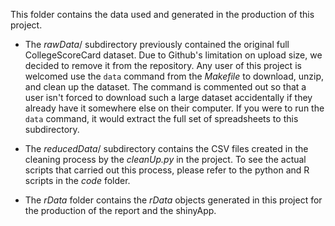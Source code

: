 This folder contains the data used and generated in the production of this project.

* The *rawData*/ subdirectory previously contained the original full CollegeScoreCard dataset. Due to Github's limitation on upload size, we decided to remove it from the repository. Any user of this project is welcomed use the ```data``` command from the *Makefile* to download, unzip, and clean up the dataset. The command is commented out so that a user isn't forced to download such a large dataset accidentally if they already have it somewhere else on their computer. If you were to run the ```data``` command, it would extract the full set of spreadsheets to this subdirectory.

* The *reducedData*/ subdirectory contains the CSV files created in the cleaning process by the *cleanUp.py* in the project. To see the actual scripts that carried out this process, please refer to the python and R scripts in the *code* folder.

* The *rData* folder contains the *rData* objects generated in this project for the production of the report and the shinyApp.
